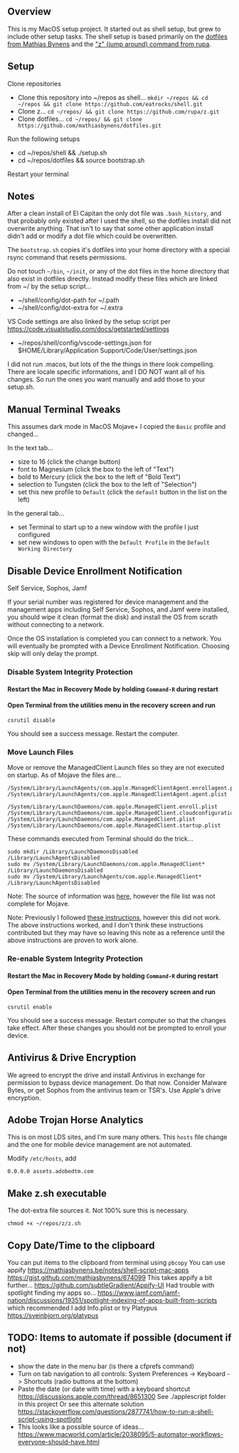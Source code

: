 ## Overview

This is my MacOS setup project. It started out as shell setup, but grew
to include other setup tasks. The shell setup is based primarily on the
[dotfiles from Mathias Bynens](https://github.com/mathiasbynens/dotfiles)
and the ["z" (jump around) command from rupa](https://github.com/rupa/z).

## Setup

Clone repositories

- Clone this repository into ~/repos as shell... `mkdir ~/repos && cd ~/repos && git clone https://github.com/eatrocks/shell.git`
- Clone z... `cd ~/repos/ && git clone https://github.com/rupa/z.git`
- Clone dotfiles... `cd ~/repos/ && git clone https://github.com/mathiasbynens/dotfiles.git`

Run the following setups

- cd ~/repos/shell && ./setup.sh
- cd ~/repos/dotfiles && source bootstrap.sh

Restart your terminal

## Notes

After a clean install of El Capitan the only dot file was `.bash_history`,
and that probably only existed after I used the shell, so the dotfiles
install did not overwrite anything. That isn't to say that some other
application install didn't add or modify a dot file which could be overwritten.

The `bootstrap.sh` copies it's dotfiles into your home directory with
a special rsync command that resets permissions.

Do not touch `~/bin`, `~/init`, or any of the dot files in the home
directory that also exist in dotfiles directly. Instead modify these
files which are linked from ~/ by the setup script...

- ~/shell/config/dot-path for ~/.path
- ~/shell/config/dot-extra for ~/.extra

VS Code settings are also linked by the setup script
per https://code.visualstudio.com/docs/getstarted/settings

- ~/repos/shell/config/vscode-settings.json for \$HOME/Library/Application Support/Code/User/settings.json

I did not run .macos, but lots of the the things in there look compelling.
There are locale specific informations, and I DO NOT want all of his changes.
So run the ones you want manually and add those to your setup.sh.

## Manual Terminal Tweaks

This assumes dark mode in MacOS Mojave+
I copied the `Basic` profile and changed...

In the text tab...

- size to 16 (click the change button)
- font to Magnesium (click the box to the left of "Text")
- bold to Mercury (click the box to the left of "Bold Text")
- selection to Tungsten (click the box to the left of "Selection")
- set this new profile to `Default` (click the `default` button in the list on the left)

In the general tab...

- set Terminal to start up to a new window with the profile I just configured
- set new windows to open with the `Default Profile` in the `Default Working Directory`

## Disable Device Enrollment Notification

Self Service, Sophos, Jamf

If your serial number was registered for device management and the management apps
including Self Service, Sophos, and Jamf were installed, you should wipe it clean
(format the disk) and install the OS from scrath without connecting to a network.

Once the OS installation is completed you can connect to a network. You will eventually
be prompted with a Device Enrollment Notification. Choosing skip will only delay the
prompt.

### Disable System Integrity Protection

#### Restart the Mac in Recovery Mode by holding `Command-R` during restart

#### Open Terminal from the utilities menu in the recovery screen and run

```
csrutil disable
```

You should see a success message. Restart the computer.

### Move Launch Files

Move or remove the ManagedClient Launch files so they are not executed on startup.
As of Mojave the files are...

```
/System/Library/LaunchAgents/com.apple.ManagedClientAgent.enrollagent.plist
/System/Library/LaunchAgents/com.apple.ManagedClientAgent.agent.plist

/System/Library/LaunchDaemons/com.apple.ManagedClient.enroll.plist
/System/Library/LaunchDaemons/com.apple.ManagedClient.cloudconfigurationd.plist
/System/Library/LaunchDaemons/com.apple.ManagedClient.plist
/System/Library/LaunchDaemons/com.apple.ManagedClient.startup.plist
```

These commands executed from Terminal should do the trick...

```
sudo mkdir /Library/LaunchDaemonsDisabled /Library/LaunchAgentsDisabled
sudo mv /System/Library/LaunchDaemons/com.apple.ManagedClient* /Library/LaunchDaemonsDisabled
sudo mv /System/Library/LaunchAgents/com.apple.ManagedClient* /Library/LaunchAgentsDisabled
```

Note: The source of information was [here](https://apple.stackexchange.com/questions/216890/disable-device-enollment-notification-window),
however the file list was not complete for Mojave.

Note: Previously I followed [these instructions](https://gist.github.com/sghiassy/a3927405cf4ffe81242f4ecb01c382ac), however this did not work. The above instructions worked, and I don't think these instructions contributed but they may have so leaving this note as a reference until the above instructions are proven to work alone.

### Re-enable System Integrity Protection

#### Restart the Mac in Recovery Mode by holding `Command-R` during restart

#### Open Terminal from the utilities menu in the recovery screen and run

```
csrutil enable
```

You should see a success message. Restart computer so that the changes take effect. After these
changes you should not be prompted to enroll your device.

## Antivirus & Drive Encryption

We agreed to encrypt the drive and install Antivirus in exchange for permission
to bypass device management. Do that now. Consider Malware Bytes, or get Sophos
from the antivirus team or TSR's. Use Apple's drive encryption.

## Adobe Trojan Horse Analytics

This is on most LDS sites, and I'm sure many others. This `hosts` file change and
the one for mobile device management are not automated.

Modify `/etc/hosts`, add

```
0.0.0.0 assets.adobedtm.com
```

## Make z.sh executable

The dot-extra file sources it. Not 100% sure this is necessary.

```
chmod +x ~/repos/z/z.sh
```

## Copy Date/Time to the clipboard

You can put items to the clipboard from terminal using `pbcopy`
You can use appify
https://mathiasbynens.be/notes/shell-script-mac-apps
https://gist.github.com/mathiasbynens/674099
This takes appify a bit further...
https://github.com/subtleGradient/Appify-UI
Had trouble with spotlight finding my apps so...
https://www.jamf.com/jamf-nation/discussions/19351/spotlight-indexing-of-apps-built-from-scripts
which recommended I add Info.plist or try Platypus
https://sveinbjorn.org/platypus

## TODO: Items to automate if possible (document if not)

- show the date in the menu bar (is there a cfprefs command)
- Turn on tab navigation to all controls:
  System Preferences -> Keyboard -> Shortcuts (radio buttons at the bottom)
- Paste the date (or date with time) with a keyboard shortcut
  https://discussions.apple.com/thread/8651300
  See ./applescript folder in this project
  Or see this alternate solution
  https://stackoverflow.com/questions/2877741/how-to-run-a-shell-script-using-spotlight
- This looks like a possible source of ideas... https://www.macworld.com/article/2038095/5-automator-workflows-everyone-should-have.html
